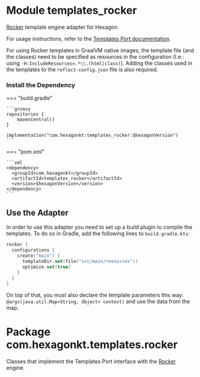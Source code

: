 
# Module templates_rocker
[Rocker] template engine adapter for Hexagon.

For usage instructions, refer to the [Templates Port documentation](/templates/).

For using Rocker templates in GraalVM native images, the template file (and the classes) need to be
specified as resources in the configuration (I.e.: using `-H:IncludeResources=.*\\.(html|class)`).
Adding the classes used in the templates to the `reflect-config.json` file is also required.

[Rocker]: https://github.com/fizzed/rocker

### Install the Dependency

=== "build.gradle"

    ```groovy
    repositories {
        mavenCentral()
    }

    implementation("com.hexagonkt:templates_rocker:$hexagonVersion")
    ```

=== "pom.xml"

    ```xml
    <dependency>
      <groupId>com.hexagonkt</groupId>
      <artifactId>templates_rocker</artifactId>
      <version>$hexagonVersion</version>
    </dependency>
    ```

## Use the Adapter
In order to use this adapter you need to set up a build plugin to compile the templates. To do so in
Gradle, add the following lines to `build.gradle.kts`:

```kotlin
rocker {
  configurations {
    create("main") {
      templateDir.set(file("src/main/resources"))
      optimize.set(true)
    }
  }
}
```

On top of that, you must also declare the template parameters this way:
`@args(java.util.Map<String, Object> context)` and use the data from the map.

# Package com.hexagonkt.templates.rocker
Classes that implement the Templates Port interface with the [Rocker] engine.
